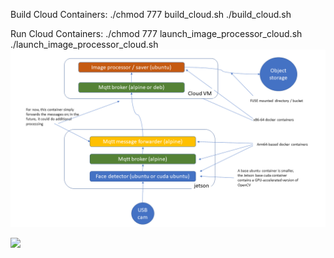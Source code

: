 
Build Cloud Containers:
    ./chmod 777 build_cloud.sh
    ./build_cloud.sh

Run Cloud Containers:
    ./chmod 777 launch_image_processor_cloud.sh
    ./launch_image_processor_cloud.sh
![HW03 Architecture](hw03.png)

[<img src="http://w251-face-app.s3.us-east.cloud-object-storage.appdomain.cloud/face-05.png">](http://w251-face-app.s3.us-east.cloud-object-storage.appdomain.cloud/face-05.png)


